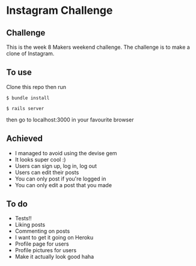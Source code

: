 Instagram Challenge
===================

## Challenge

This is the week 8 Makers weekend challenge. The challenge is to make a clone of Instagram.

## To use

Clone this repo then run

` $ bundle install `

` $ rails server `


then go to localhost:3000 in your favourite browser
 
## Achieved

- I managed to avoid using the devise gem
- It looks super cool :) 
- Users can sign up, log in, log out
- Users can edit their posts
- You can only post if you're logged in
- You can only edit a post that you made

## To do

- Tests!!
- Liking posts
- Commenting on posts
- I want to get it going on Heroku
- Profile page for users
- Profile pictures for users
- Make it actually look good haha
